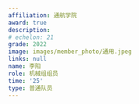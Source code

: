 ```yaml
---
affiliation: 通航学院
award: true
description: 
# echelon: 21
grade: 2022
image: images/member_photo/通用.jpeg
links: null
name: 李阳
role: 机械组组员
time: '25'
type: 普通队员
---
```


